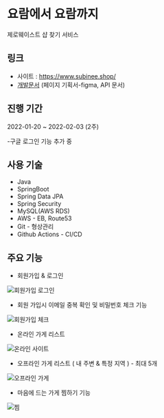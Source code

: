 # 요람에서 요람까지
제로웨이스트 샵 찾기 서비스

## 링크
- 사이트 : https://www.subinee.shop/
- <a href="https://verbena-bonnet-75e.notion.site/a14085f78b8b498ca5d74da381cb5107">개발문서</a> (페이지 기획서-figma, API 문서)

## 진행 기간
2022-01-20 ~ 2022-02-03 (2주)

-구글 로그인 기능 추가 중

## 사용 기술
- Java
- SpringBoot
- Spring Data JPA
- Spring Security
- MySQL(AWS RDS)
- AWS - EB, Route53
- Git - 형상관리
- Github Actions - CI/CD


## 주요 기능
- 회원가입 & 로그인

![회원가입 로그인](https://user-images.githubusercontent.com/78840035/162551104-3007b0c6-809a-4707-9d65-7fe6c75b87e1.gif)

- 회원 가입시 이메일 중복 확인 및 비밀번호 체크 기능

![회원가입 체크](https://user-images.githubusercontent.com/78840035/162551253-c60e77ed-1628-43fb-a2bc-5eccaa549e8c.gif)

- 온라인 가게 리스트

![온라인 사이트](https://user-images.githubusercontent.com/78840035/162551416-358e2b65-aec2-41aa-bd98-3c1006a74783.gif)

- 오프라인 가게 리스트 ( 내 주변 & 특정 지역 ) - 최대 5개

![오프라인 가게](https://user-images.githubusercontent.com/78840035/162551626-912f67dc-dad9-43be-8b32-ba7389dc988a.gif)

- 마음에 드는 가게 찜하기 기능

![찜](https://user-images.githubusercontent.com/78840035/162551761-884732db-d313-45fc-be69-5a0b0a4cf94e.gif)

